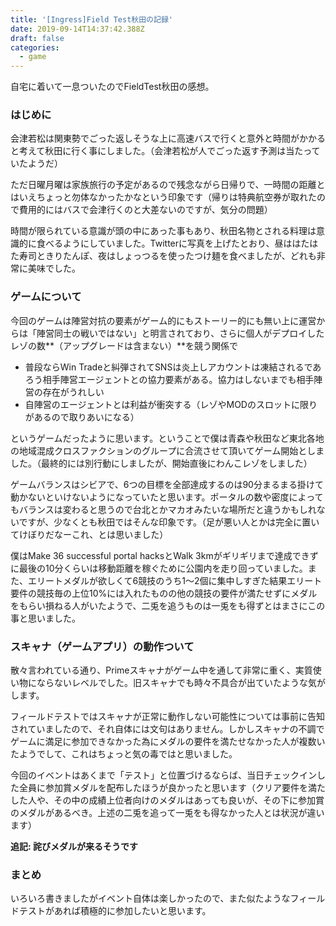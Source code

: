 ```yaml
---
title: '[Ingress]Field Test秋田の記録'
date: 2019-09-14T14:37:42.388Z
draft: false
categories:
  - game
---
```

自宅に着いて一息ついたのでFieldTest秋田の感想。

### はじめに

会津若松は関東勢でごった返しそうな上に高速バスで行くと意外と時間がかかると考えて秋田に行く事にしました。（会津若松が人でごった返す予測は当たっていたようだ）

ただ日曜月曜は家族旅行の予定があるので残念ながら日帰りで、一時間の距離とはいえちょっと勿体なかったかなという印象です（帰りは特典航空券が取れたので費用的にはバスで会津行くのと大差ないのですが、気分の問題）

時間が限られている意識が頭の中にあった事もあり、秋田名物とされる料理は意識的に食べるようにしていました。Twitterに写真を上げたとおり、昼ははたはた寿司ときりたんぽ、夜はしょっつるを使ったつけ麺を食べましたが、どれも非常に美味でした。

### ゲームについて

今回のゲームは陣営対抗の要素がゲーム的にもストーリー的にも無い上に運営からは「陣営同士の戦いではない」と明言されており、さらに個人がデプロイしたレゾの数**（アップグレードは含まない）**を競う関係で

- 普段ならWin Tradeと糾弾されてSNSは炎上しアカウントは凍結されるであろう相手陣営エージェントとの協力要素がある。協力はしないまでも相手陣営の存在がうれしい
- 自陣営のエージェントとは利益が衝突する（レゾやMODのスロットに限りがあるので取りあいになる）

というゲームだったように思います。ということで僕は青森や秋田など東北各地の地域混成クロスファクションのグループに合流させて頂いてゲーム開始としました。（最終的には別行動にしましたが、開始直後にわんこレゾをしました）

ゲームバランスはシビアで、6つの目標を全部達成するのは90分まるまる掛けて動かないといけないようになっていたと思います。ポータルの数や密度によってもバランスは変わると思うので台北とかマカオみたいな場所だと違うかもしれないですが、少なくとも秋田ではそんな印象です。（足が悪い人とかは完全に置いてけぼりだなーこれ、とは思いました）

僕はMake 36 successful portal hacksとWalk 3kmがギリギリまで達成できずに最後の10分くらいは移動距離を稼ぐために公園内を走り回っていました。また、エリートメダルが欲しくて6競技のうち1〜2個に集中しすぎた結果エリート要件の競技毎の上位10%には入れたものの他の競技の要件が満たせずにメダルをもらい損ねる人がいたようで、二兎を追うものは一兎をも得ずとはまさにこの事と思いました。

### スキャナ（ゲームアプリ）の動作ついて

散々言われている通り、Primeスキャナがゲーム中を通して非常に重く、実質使い物にならないレベルでした。旧スキャナでも時々不具合が出ていたような気がします。

フィールドテストではスキャナが正常に動作しない可能性については事前に告知されていましたので、それ自体には文句はありません。しかしスキャナの不調でゲームに満足に参加できなかった為にメダルの要件を満たせなかった人が複数いたようでして、これはちょっと気の毒ではと思いました。

今回のイベントはあくまで「テスト」と位置づけるならば、当日チェックインした全員に参加賞メダルを配布したほうが良かったと思います（クリア要件を満たした人や、その中の成績上位者向けのメダルはあっても良いが、その下に参加賞のメダルがあるべき。上述の二兎を追って一兎をも得なかった人とは状況が違います）

**追記: 詫びメダルが来るそうです**

### まとめ

いろいろ書きましたがイベント自体は楽しかったので、また似たようなフィールドテストがあれば積極的に参加したいと思います。
